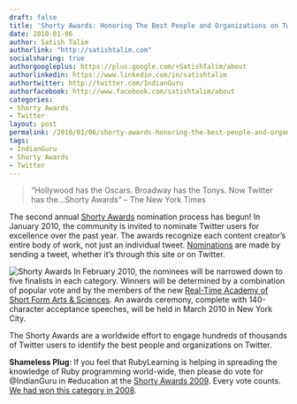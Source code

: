 ```yaml
---
draft: false
title: 'Shorty Awards: Honoring The Best People and Organizations on Twitter'
date: 2010-01-06
author: Satish Talim
authorlink: "http://satishtalim.com"
socialsharing: true
authorgoogleplus: https://plus.google.com/+SatishTalim/about
authorlinkedin: https://www.linkedin.com/in/satishtalim
authortwitter: http://twitter.com/IndianGuru
authorfacebook: http://www.facebook.com/satishtalim/about
categories:
- Shorty Awards
- Twitter
layout: post
permalink: /2010/01/06/shorty-awards-honoring-the-best-people-and-organizations-on-twitter/
tags:
- IndianGuru
- Shorty Awards
- Twitter
---
```

> “Hollywood has the Oscars. Broadway has the Tonys. Now Twitter has
> the…Shorty Awards” – The New York Times

The second annual [Shorty Awards](http://shortyawards.com/) nomination
process has begun! <!--more-->In January 2010, the community is invited to nominate
Twitter users for excellence over the past year. The awards recognize
each content creator’s entire body of work, not just an individual
tweet. [Nominations](http://shortyawards.com/rules) are made by sending
a tweet, whether it’s through this site or on Twitter.

![Shorty
Awards](http://rubylearning.com/images/shortyawards.jpg "Shorty Awards")
In February 2010, the nominees will be narrowed down to five finalists
in each category. Winners will be determined by a combination of popular
vote and by the members of the new [Real-Time Academy of Short Form Arts
& Sciences](http://rtacademy.org/). An awards ceremony, complete with
140-character acceptance speeches, will be held in March 2010 in New
York City.

The Shorty Awards are a worldwide effort to engage hundreds of thousands
of Twitter users to identify the best people and organizations on
Twitter.

**Shameless Plug**: If you feel that RubyLearning is helping in
spreading the knowledge of Ruby programming world-wide, then please do
vote for @IndianGuru in \#education at the [Shorty Awards
2009](http://shortyawards.com/IndianGuru). Every vote counts. [We had
won this category in
2008](http://1st.shortyawards.com/category/education).
